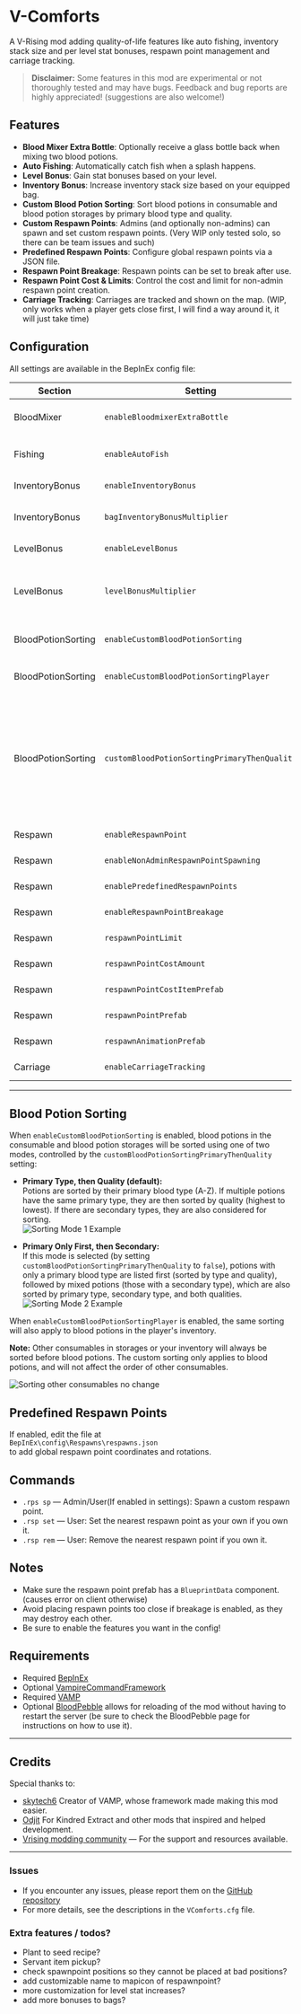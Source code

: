 # V-Comforts

A V-Rising mod adding quality-of-life features like auto fishing, inventory stack size and per level stat bonuses, respawn point management and carriage tracking.

> **Disclaimer:** Some features in this mod are experimental or not thoroughly tested and may have bugs. Feedback and bug reports are highly appreciated! (suggestions are also welcome!)

## Features

- **Blood Mixer Extra Bottle**: Optionally receive a glass bottle back when mixing two blood potions.
- **Auto Fishing**: Automatically catch fish when a splash happens.
- **Level Bonus**: Gain stat bonuses based on your level.
- **Inventory Bonus**: Increase inventory stack size based on your equipped bag.
- **Custom Blood Potion Sorting**: Sort blood potions in consumable and blood potion storages by primary blood type and quality.
- **Custom Respawn Points**: Admins (and optionally non-admins) can spawn and set custom respawn points. (Very WIP only tested solo, so there can be team issues and such)
- **Predefined Respawn Points**: Configure global respawn points via a JSON file.
- **Respawn Point Breakage**: Respawn points can be set to break after use.
- **Respawn Point Cost & Limits**: Control the cost and limit for non-admin respawn point creation.
- **Carriage Tracking**: Carriages are tracked and shown on the map. (WIP, only works when a player gets close first, I will find a way around it, it will just take time)

## Configuration

All settings are available in the BepInEx config file:

| Section            | Setting                                      | Description                                                                                                                                                                                                                                                                                                              | Default                         |
|--------------------|----------------------------------------------|--------------------------------------------------------------------------------------------------------------------------------------------------------------------------------------------------------------------------------------------------------------------------------------------------------------------------|---------------------------------|
| BloodMixer         | `enableBloodmixerExtraBottle`                | Gives a glass bottle back when mixing 2 blood potions.                                                                                                                                                                                                                                                                   | `false`                         |
| Fishing            | `enableAutoFish`                             | Fish will automatically be caught whenever a splash happens.                                                                                                                                                                                                                                                             | `false`                         |
| InventoryBonus     | `enableInventoryBonus`                       | Bonus to inventory stack size based on equipped bag.                                                                                                                                                                                                                                                                     | `false`                         |
| InventoryBonus     | `bagInventoryBonusMultiplier`                | Inventory stack size bonus multipliers per bag tier (max stack size clamped to 4095).                                                                                                                                                                                                                                    | `1.05,1.10,1.15,1.20,1.25,1.30` |
| LevelBonus         | `enableLevelBonus`                           | Bonus to stats based on your level.                                                                                                                                                                                                                                                                                      | `false`                         |
| LevelBonus         | `levelBonusMultiplier`                       | Level bonus addition per level per stat: resourceYieldBonus, moveSpeedBonus, shapeshiftMoveSpeedBonus.                                                                                                                                                                                                                   | `0.005,0.003,0.0035`            |
| BloodPotionSorting | `enableCustomBloodPotionSorting`             | If enabled, blood potions will be sorted by primary blood type and then by quality.                                                                                                                                                                                                                                      | `false`                         |
| BloodPotionSorting | `enableCustomBloodPotionSortingPlayer`       | If enabled, blood potions will also use the custom sorting in the player inventory.                                                                                                                                                                                                                                      | `false`                         |
| BloodPotionSorting | `customBloodPotionSortingPrimaryThenQuality` | If enabled, blood potions are sorted first by primary blood type (A-Z), then by quality (highest to lowest). If disabled, potions with only a primary blood type are listed first (sorted A-Z, highest quality first), followed by mixed potions (those with a secondary type), also sorted by primary type and quality. | `true`                          |
| Respawn            | `enableRespawnPoint`                         | Admins can spawn and set custom respawn points.                                                                                                                                                                                                                                                                          | `false`                         |
| Respawn            | `enableNonAdminRespawnPointSpawning`         | Non-admins can also spawn respawn points (limited).                                                                                                                                                                                                                                                                      | `false`                         |
| Respawn            | `enablePredefinedRespawnPoints`              | Enables predefined respawn points from a JSON file.                                                                                                                                                                                                                                                                      | `false`                         |
| Respawn            | `enableRespawnPointBreakage`                 | Respawn points break after 1 use.                                                                                                                                                                                                                                                                                        | `false`                         |
| Respawn            | `respawnPointLimit`                          | Limit of respawn points for non-admins (`0` = unlimited).                                                                                                                                                                                                                                                                | `1`                             |
| Respawn            | `respawnPointCostAmount`                     | Amount of item required to spawn a respawn point.                                                                                                                                                                                                                                                                        | `1`                             |
| Respawn            | `respawnPointCostItemPrefab`                 | Prefab ID of the required item.                                                                                                                                                                                                                                                                                          | `271594022`                     |
| Respawn            | `respawnPointPrefab`                         | Prefab ID of the respawn point.                                                                                                                                                                                                                                                                                          | `-55079755`                     |
| Respawn            | `respawnAnimationPrefab`                     | Prefab ID of the respawn animation.                                                                                                                                                                                                                                                                                      | `1290990039`                    |
| Carriage           | `enableCarriageTracking`                     | Carriages will be tracked and shown on the map.                                                                                                                                                                                                                                                                          | `false`                         |

---

## Blood Potion Sorting

When `enableCustomBloodPotionSorting` is enabled, blood potions in the consumable and blood potion storages will be sorted using one of two modes, controlled by the `customBloodPotionSortingPrimaryThenQuality` setting:

- **Primary Type, then Quality (default):**  
  Potions are sorted by their primary blood type (A-Z). If multiple potions have the same primary type, they are then sorted by quality (highest to lowest). If there are secondary types, they are also considered for sorting.  
  ![Sorting Mode 1 Example](https://i.imgur.com/bybx2TX.png)

- **Primary Only First, then Secondary:**  
  If this mode is selected (by setting `customBloodPotionSortingPrimaryThenQuality` to `false`), potions with only a primary blood type are listed first (sorted by type and quality), followed by mixed potions (those with a secondary type), which are also sorted by primary type, secondary type, and both qualities.  
  ![Sorting Mode 2 Example](https://i.imgur.com/fUaAaN0.png)

When `enableCustomBloodPotionSortingPlayer` is enabled, the same sorting will also apply to blood potions in the player's inventory.

**Note:**
Other consumables in storages or your inventory will always be sorted before blood potions. The custom sorting only applies to blood potions, and will not affect the order of other consumables.

![Sorting other consumables no change](https://i.imgur.com/Ymt5kTi.png)

## Predefined Respawn Points

If enabled, edit the file at  
`BepInEx\config\Respawns\respawns.json`  
to add global respawn point coordinates and rotations.

## Commands

- `.rps sp`  — Admin/User(If enabled in settings): Spawn a custom respawn point.
- `.rsp set` — User: Set the nearest respawn point as your own if you own it.
- `.rsp rem` — User: Remove the nearest respawn point if you own it.

## Notes

- Make sure the respawn point prefab has a `BlueprintData` component. (causes error on client otherwise)
- Avoid placing respawn points too close if breakage is enabled, as they may destroy each other.
- Be sure to enable the features you want in the config!

## Requirements

- Required [BepInEx](https://thunderstore.io/c/v-rising/p/BepInEx/BepInExPack_V_Rising/)
- Optional [VampireCommandFramework](https://thunderstore.io/c/v-rising/p/deca/VampireCommandFramework/)
- Required [VAMP](https://thunderstore.io/c/v-rising/p/skytech6/VAMP/)
- Optional [BloodPebble](https://thunderstore.io/c/v-rising/p/cheesasaurus/Bloodpebble/) allows for reloading of the mod without having to restart the server (be sure to check the BloodPebble page for instructions on how to use it).

---

## Credits
Special thanks to:  
- [skytech6](https://ko-fi.com/skytech6) Creator of VAMP, whose framework made making this mod easier.
- [Odjit](https://github.com/odjit/) For Kindred Extract and other mods that inspired and helped development.
- [Vrising modding community](https://discord.gg/v-rising-mod-community-978094827830915092) — For the support and resources available.
---
### Issues
* If you encounter any issues, please report them on the [GitHub repository](https://github.com/skythebro/V-Comforts/issues)
* For more details, see the descriptions in the `VComforts.cfg` file.

### Extra features / todos?
* Plant to seed recipe?
* Servant item pickup?  
* check spawnpoint positions so they cannot be placed at bad positions?
* add customizable name to mapicon of respawnpoint?
* more customization for level stat increases?
* add more bonuses to bags?